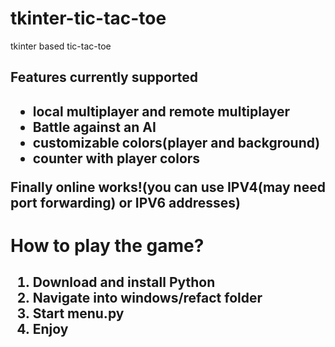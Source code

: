 # tkinter-tic-tac-toe  
 tkinter based tic-tac-toe  
 
 <h2>Features currently supported<h2>
 <ul>
 <li>local multiplayer and remote multiplayer</li>
 <li>Battle against an AI</li>
 <li>customizable colors(player and background)</li>  
 <li>counter with player colors</li>
 </ul>
 
<strong>Finally online works!(you can use IPV4(may need port forwarding) or IPV6 addresses)</strong>

<h1>How to play the game?<h2>
 <ol>
 <li>Download and install Python</li>
 <li>Navigate into windows/refact folder</li>
 <li>Start menu.py</li>  
 <li>Enjoy</li>
 </ol>
